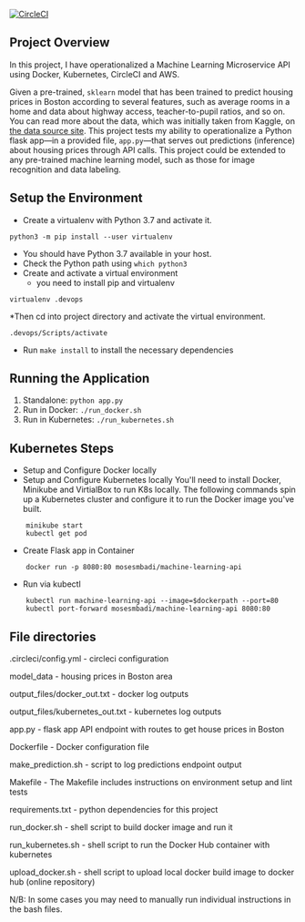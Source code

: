 [![CircleCI](https://dl.circleci.com/status-badge/img/gh/mosesmbadi/DevOps_Microservices/tree/master.svg?style=svg)](https://dl.circleci.com/status-badge/redirect/gh/mosesmbadi/DevOps_Microservices/tree/master)

## Project Overview

In this project, I have operationalized a Machine Learning Microservice API using Docker, Kubernetes, CircleCI and AWS.

Given a pre-trained, `sklearn` model that has been trained to predict housing prices in Boston according to several features, such as average rooms in a home and data about highway access, teacher-to-pupil ratios, and so on. You can read more about the data, which was initially taken from Kaggle, on [the data source site](https://www.kaggle.com/c/boston-housing). This project tests my ability to operationalize a Python flask app—in a provided file, `app.py`—that serves out predictions (inference) about housing prices through API calls. This project could be extended to any pre-trained machine learning model, such as those for image recognition and data labeling.


## Setup the Environment

* Create a virtualenv with Python 3.7 and activate it.
```
python3 -m pip install --user virtualenv

```
* You should have Python 3.7 available in your host. 
* Check the Python path using ```which python3```
* Create and activate a virtual environment
    - you need to install pip and virtualenv
```
virtualenv .devops
```
*Then cd into project directory and activate the virtual environment.
 ```
 .devops/Scripts/activate
 ```

* Run `make install` to install the necessary dependencies

## Running the Application

1. Standalone:  `python app.py`
2. Run in Docker:  `./run_docker.sh`
3. Run in Kubernetes:  `./run_kubernetes.sh`

## Kubernetes Steps

* Setup and Configure Docker locally
* Setup and Configure Kubernetes locally
You'll need to install Docker, Minikube and VirtialBox to run K8s locally. The following commands spin up a Kubernetes cluster and configure it to run the Docker image you've built.
```
    minikube start
    kubectl get pod
```
* Create Flask app in Container
```
    docker run -p 8080:80 mosesmbadi/machine-learning-api
```
* Run via kubectl
```
    kubectl run machine-learning-api --image=$dockerpath --port=80
    kubectl port-forward mosesmbadi/machine-learning-api 8080:80
```    
 

## File directories

.circleci/config.yml - circleci configuration

model_data -  housing prices in Boston area

output_files/docker_out.txt - docker log outputs

output_files/kubernetes_out.txt - kubernetes log outputs

app.py - flask app API endpoint with routes to get house prices in Boston

Dockerfile - Docker configuration file

make_prediction.sh - script to log predictions endpoint output

Makefile - The Makefile includes instructions on environment setup and lint tests

requirements.txt - python dependencies for this project

run_docker.sh - shell script to build docker image and run it

run_kubernetes.sh - shell script to run the Docker Hub container with kubernetes

upload_docker.sh - shell script to upload local docker build image to docker hub (online repository)


N/B: In some cases you may need to manually run individual instructions in the bash files.